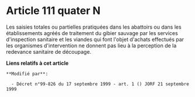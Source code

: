 # Article 111 quater N

Les saisies totales ou partielles pratiquées dans les abattoirs ou dans les établissements agréés de traitement du gibier
sauvage par les services d'inspection sanitaire et les viandes qui font l'objet d'achats effectués par les organismes
d'intervention ne donnent pas lieu à la perception de la redevance sanitaire de découpage.

**Liens relatifs à cet article**

	**Modifié par**:

	  - Décret n°99-826 du 17 septembre 1999 - art. 1 () JORF 21 septembre 1999
